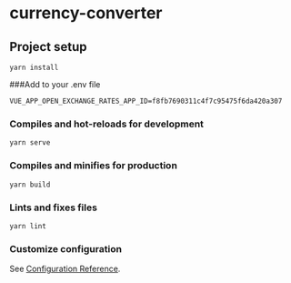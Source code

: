 # currency-converter

## Project setup
```
yarn install
```

###Add to your .env file 
```
VUE_APP_OPEN_EXCHANGE_RATES_APP_ID=f8fb7690311c4f7c95475f6da420a307
```

### Compiles and hot-reloads for development
```
yarn serve
```

### Compiles and minifies for production
```
yarn build
```

### Lints and fixes files
```
yarn lint
```

### Customize configuration
See [Configuration Reference](https://cli.vuejs.org/config/).
